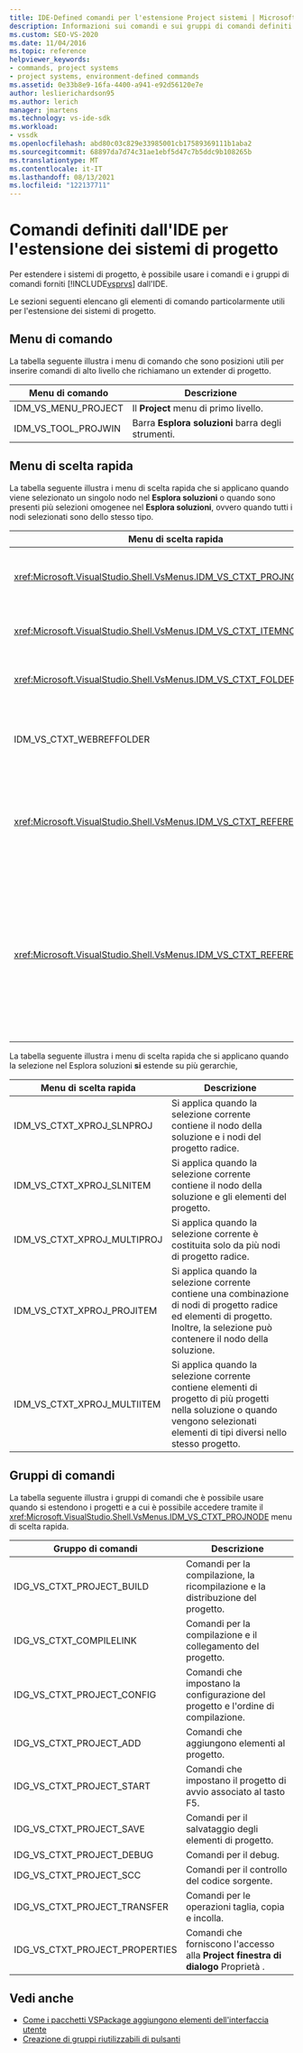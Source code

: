 ```yaml
---
title: IDE-Defined comandi per l'estensione Project sistemi | Microsoft Docs
description: Informazioni sui comandi e sui gruppi di comandi definiti nell'ambiente Visual Studio di sviluppo integrato (IDE) usato per l'estensione dei sistemi di progetto.
ms.custom: SEO-VS-2020
ms.date: 11/04/2016
ms.topic: reference
helpviewer_keywords:
- commands, project systems
- project systems, environment-defined commands
ms.assetid: 0e33b8e9-16fa-4400-a941-e92d56120e7e
author: leslierichardson95
ms.author: lerich
manager: jmartens
ms.technology: vs-ide-sdk
ms.workload:
- vssdk
ms.openlocfilehash: abd80c03c829e33985001cb17589369111b1aba2
ms.sourcegitcommit: 68897da7d74c31ae1ebf5d47c7b5ddc9b108265b
ms.translationtype: MT
ms.contentlocale: it-IT
ms.lasthandoff: 08/13/2021
ms.locfileid: "122137711"
---
```

# <a name="ide-defined-commands-for-extending-project-systems"></a>Comandi definiti dall'IDE per l'estensione dei sistemi di progetto
Per estendere i sistemi di progetto, è possibile usare i comandi e i gruppi di comandi forniti [!INCLUDE[vsprvs](../../code-quality/includes/vsprvs_md.md)] dall'IDE.

 Le sezioni seguenti elencano gli elementi di comando particolarmente utili per l'estensione dei sistemi di progetto.

## <a name="command-menus"></a>Menu di comando
 La tabella seguente illustra i menu di comando che sono posizioni utili per inserire comandi di alto livello che richiamano un extender di progetto.

|Menu di comando|Descrizione|
|------------------|-----------------|
|IDM_VS_MENU_PROJECT|Il **Project** menu di primo livello.|
|IDM_VS_TOOL_PROJWIN|Barra **Esplora soluzioni** barra degli strumenti.|

## <a name="shortcut-menus"></a>Menu di scelta rapida
 La tabella seguente illustra i menu di scelta rapida che si applicano quando viene selezionato un singolo nodo nel **Esplora soluzioni** o quando sono presenti più selezioni omogenee nel **Esplora soluzioni**, ovvero quando tutti i nodi selezionati sono dello stesso tipo.

|Menu di scelta rapida|Descrizione|
|-------------------|-----------------|
|<xref:Microsoft.VisualStudio.Shell.VsMenus.IDM_VS_CTXT_PROJNODE>|Si applica quando il nodo del progetto è selezionato.|
|<xref:Microsoft.VisualStudio.Shell.VsMenus.IDM_VS_CTXT_ITEMNODE>|Si applica quando si seleziona un file.|
|<xref:Microsoft.VisualStudio.Shell.VsMenus.IDM_VS_CTXT_FOLDERNODE>|Si applica quando si seleziona una cartella.|
|IDM_VS_CTXT_WEBREFFOLDER|Si applica quando è selezionata la cartella Riferimento Web.|
|<xref:Microsoft.VisualStudio.Shell.VsMenus.IDM_VS_CTXT_REFERENCEROOT>|Si applica quando è selezionato il nodo radice dei riferimenti denominato "Riferimenti".|
|<xref:Microsoft.VisualStudio.Shell.VsMenus.IDM_VS_CTXT_REFERENCE>|Si applica quando sono selezionati nodi di riferimento. questi includono solo riferimenti ad assembly, COM e progetti. Non include riferimenti Web.|

 La tabella seguente illustra i menu di scelta rapida che si applicano quando la selezione nel Esplora soluzioni **si** estende su più gerarchie,

|Menu di scelta rapida|Descrizione|
|-------------------|-----------------|
|IDM_VS_CTXT_XPROJ_SLNPROJ|Si applica quando la selezione corrente contiene il nodo della soluzione e i nodi del progetto radice.|
|IDM_VS_CTXT_XPROJ_SLNITEM|Si applica quando la selezione corrente contiene il nodo della soluzione e gli elementi del progetto.|
|IDM_VS_CTXT_XPROJ_MULTIPROJ|Si applica quando la selezione corrente è costituita solo da più nodi di progetto radice.|
|IDM_VS_CTXT_XPROJ_PROJITEM|Si applica quando la selezione corrente contiene una combinazione di nodi di progetto radice ed elementi di progetto. Inoltre, la selezione può contenere il nodo della soluzione.|
|IDM_VS_CTXT_XPROJ_MULTIITEM|Si applica quando la selezione corrente contiene elementi di progetto di più progetti nella soluzione o quando vengono selezionati elementi di tipi diversi nello stesso progetto.|

## <a name="command-groups"></a>Gruppi di comandi
 La tabella seguente illustra i gruppi di comandi che è possibile usare quando si estendono i progetti e a cui è possibile accedere tramite il <xref:Microsoft.VisualStudio.Shell.VsMenus.IDM_VS_CTXT_PROJNODE> menu di scelta rapida.

|Gruppo di comandi|Descrizione|
|-------------------|-----------------|
|IDG_VS_CTXT_PROJECT_BUILD|Comandi per la compilazione, la ricompilazione e la distribuzione del progetto.|
|IDG_VS_CTXT_COMPILELINK|Comandi per la compilazione e il collegamento del progetto.|
|IDG_VS_CTXT_PROJECT_CONFIG|Comandi che impostano la configurazione del progetto e l'ordine di compilazione.|
|IDG_VS_CTXT_PROJECT_ADD|Comandi che aggiungono elementi al progetto.|
|IDG_VS_CTXT_PROJECT_START|Comandi che impostano il progetto di avvio associato al tasto F5.|
|IDG_VS_CTXT_PROJECT_SAVE|Comandi per il salvataggio degli elementi di progetto.|
|IDG_VS_CTXT_PROJECT_DEBUG|Comandi per il debug.|
|IDG_VS_CTXT_PROJECT_SCC|Comandi per il controllo del codice sorgente.|
|IDG_VS_CTXT_PROJECT_TRANSFER|Comandi per le operazioni taglia, copia e incolla.|
|IDG_VS_CTXT_PROJECT_PROPERTIES|Comandi che forniscono l'accesso alla **Project finestra di dialogo** Proprietà .|

## <a name="see-also"></a>Vedi anche

- [Come i pacchetti VSPackage aggiungono elementi dell'interfaccia utente](../../extensibility/internals/how-vspackages-add-user-interface-elements.md)
- [Creazione di gruppi riutilizzabili di pulsanti](../../extensibility/creating-reusable-groups-of-buttons.md)
